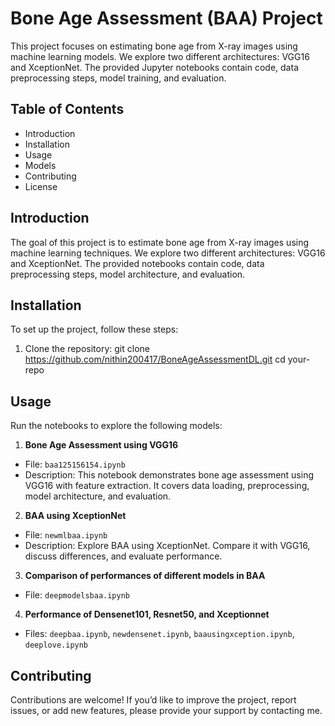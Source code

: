 # Bone Age Assessment (BAA) Project

This project focuses on estimating bone age from X-ray images using machine learning models. We explore two different architectures: VGG16 and XceptionNet. The provided Jupyter notebooks contain code, data preprocessing steps, model training, and evaluation.

## Table of Contents

- Introduction
- Installation
- Usage
- Models
- Contributing
- License

## Introduction

The goal of this project is to estimate bone age from X-ray images using machine learning techniques. We explore two different architectures: VGG16 and XceptionNet. The provided notebooks contain code, data preprocessing steps, model architecture, and evaluation.

## Installation

To set up the project, follow these steps:

1. Clone the repository:
git clone https://github.com/nithin200417/BoneAgeAssessmentDL.git cd your-repo

## Usage

Run the notebooks to explore the following models:

1. **Bone Age Assessment using VGG16**
- File: `baa125156154.ipynb`
- Description: This notebook demonstrates bone age assessment using VGG16 with feature extraction. It covers data loading, preprocessing, model architecture, and evaluation.

2. **BAA using XceptionNet**
- File: `newmlbaa.ipynb`
- Description: Explore BAA using XceptionNet. Compare it with VGG16, discuss differences, and evaluate performance.

3. **Comparison of performances of different models in BAA**
- File: `deepmodelsbaa.ipynb`

4. **Performance of Densenet101, Resnet50, and Xceptionnet**
- Files: `deepbaa.ipynb`, `newdensenet.ipynb`, `baausingxception.ipynb`, `deeplove.ipynb`

## Contributing

Contributions are welcome! If you’d like to improve the project, report issues, or add new features, please provide your support by contacting me.
